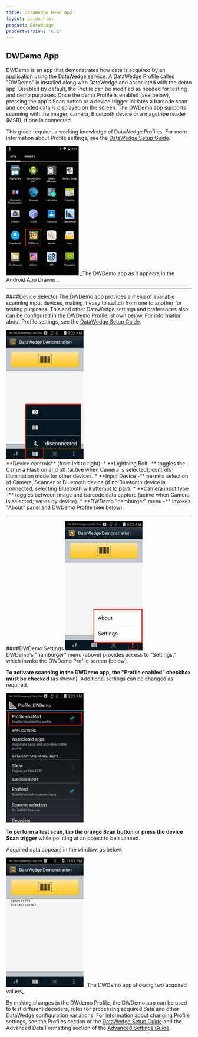 ```yaml
---
title: DataWedge Demo App
layout: guide.html
product: DataWedge
productversion: '6.2'
---
```


## DWDemo App
DWDemo is an app that demonstrates how data is acquired by an application using the DataWedge service. A DataWedge Profile called "DWDemo" is installed along with DataWedge and associated with the demo app. Disabled by default, the Profile can be modified as needed for testing and demo purposes. Once the demo Profile is enabled (see below), pressing the app's Scan button or a device trigger initiates a barcode scan and decoded data is displayed on the screen. The DWDemo app supports scanning with the imager, camera, Bluetooth device or a magstripe reader (MSR), if one is connected. 

This guide requires a working knowledge of DataWedge Profiles. For more information about Profile settings, see the [DataWedge Setup Guide](../setup).  

<img style="height:350px" src="DWDemo-icon-in-launcher.png"/>
_The DWDemo app as it appears in the Android App Drawer_. 
<br>

------

####Device Selector
The DWDemo app provides a menu of available scanning input devices, making it easy to switch from one to another for testing purposes. This and other DataWedge settings and preferences also can be configured in the DWDemo Profile, shown below. For information about Profile settings, see the [DataWedge Setup Guide](../setup).  

<img style="height:350px" src="02_dwdemo_device_selector.png"/>
<br>
**Device controls** (from left to right):
* **Lightning Bolt -** toggles the Camera Flash on and off (active when Camera is selected); controls illumination mode for other devices. 
* **Input Device -** permits selection of Camera, Scanner or Bluetooth device (if no Bluetooth device is connected, selecting Bluetooth will attempt to pair). 
* **Camera input type -** toggles between image and barcode data capture (active when Camera is selected; varies by device).
* **DWDemo "hamburger" menu -** invokes "About" panel and DWDemo Profile (see below).

------

####DWDemo Settings
<img style="height:350px" src="03_dwdemo_settings_menu.png"/>
<br>
DWDemo's "hamburger" menu (above) provides access to "Settings," which invoke the DWDemo Profile screen (below). 

**To activate scanning in the DWDemo app, the "Profile enabled" checkbox must be checked** (as shown). Additional settings can be changed as required. 

<img style="height:350px" src="04_dwdemo_profile.png"/>
<br>

**To perform a test scan, tap the orange Scan button** or **press the device Scan trigger** while pointing at an object to be scanned. 

Acquired data appears in the window, as below.

<img style="height:350px" src="05_demo_screen.png"/>
_The DWDemo app showing two acquired values_. 
<br>

By making changes in the DWdemo Profile, the DWDemo app can be used to test different decoders, rules for processing acquired data and other DataWedge configuration variations. For information about changing Profile settings, see the Profiles section of the [DataWedge Setup Guide](../setup) and the Advanced Data Formatting section of the [Advanced Settings Guide](../advanced).  


